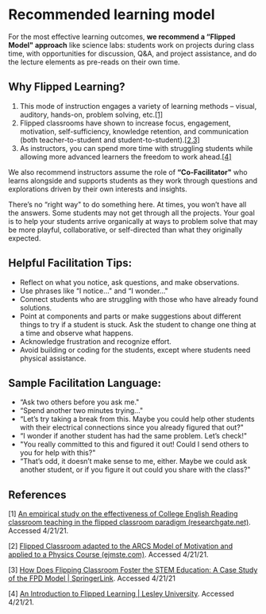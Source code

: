 # Recommended learning model

For the most effective learning outcomes, **we recommend a “Flipped Model" approach** like science labs: students work on projects during class time, with opportunities for discussion, Q&A, and project assistance, and do the lecture elements as pre-reads on their own time.

## Why Flipped Learning?

1. This mode of instruction engages a variety of learning methods – visual, auditory, hands-on, problem solving, etc.[[1]](#references)
2. Flipped classrooms have shown to increase focus, engagement, motivation, self-sufficiency, knowledge retention, and communication (both teacher-to-student and student-to-student).[[2,3]](#references)
3. As instructors, you can spend more time with struggling students while allowing more advanced learners the freedom to work ahead.[[4]](#references)

We also recommend instructors assume the role of **“Co-Facilitator"** who learns alongside and supports students as they work through questions and explorations driven by their own interests and insights.

There’s no “right way" to do something here. At times, you won’t have all the answers. Some students may not get through all the projects. Your goal is to help your students arrive organically at ways to problem solve that may be more playful, collaborative, or self-directed than what they originally expected.

## Helpful Facilitation Tips:

* Reflect on what you notice, ask questions, and make observations.
* Use phrases like “I notice…" and “I wonder…"
* Connect students who are struggling with those who have already found solutions.
* Point at components and parts or make suggestions about different things to try if a student is stuck. Ask the student to change one thing at a time and observe what happens.
* Acknowledge frustration and recognize effort.
* Avoid building or coding for the students, except where students need physical assistance.

## Sample Facilitation Language:

* “Ask two others before you ask me."
* “Spend another two minutes trying…"
* “Let’s try taking a break from this. Maybe you could help other students with their electrical connections since you already figured that out?"
* “I wonder if another student has had the same problem. Let’s check!"
* "You really committed to this and figured it out! Could I send others to you for help with this?"
* “That’s odd, it doesn’t make sense to me, either. Maybe we could ask another student, or if you figure it out could you share with the class?"

## References

[1] [An empirical study on the effectiveness of College English Reading classroom teaching in the flipped classroom paradigm (researchgate.net)](https://www.researchgate.net/publication/322264495_An_empirical_study_on_the_effectiveness_of_College_English_Reading_classroom_teaching_in_the_flipped_classroom_paradigm). Accessed 4/21/21.

[2] [Flipped Classroom adapted to the ARCS Model of Motivation and applied to a Physics Course (ejmste.com)](https://www.ejmste.com/article/flipped-classroom-adapted-to-the-arcs-model-of-motivation-and-applied-to-a-physics-course-4562). Accessed 4/21/21.

[3] [How Does Flipping Classroom Foster the STEM Education: A Case Study of the FPD Model | SpringerLink](https://link.springer.com/article/10.1007/s10758-020-09443-9). Accessed 4/21/21

[4] [An Introduction to Flipped Learning | Lesley University](https://lesley.edu/article/an-introduction-to-flipped-learning#:~:text=An%20Introduction%20to%20Flipped%20Learning.%20Flipped%20learning%20is,advancements%20in%20the%20modern%20classroom%20is%20flipped%20learning.). Accessed 4/21/21.
